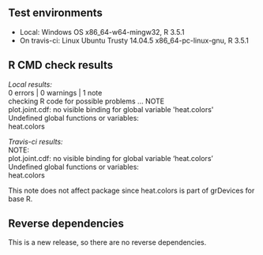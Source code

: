 ## Test environments
* Local: Windows OS  x86_64-w64-mingw32, R 3.5.1
* On travis-ci: Linux Ubuntu Trusty 14.04.5 x86_64-pc-linux-gnu, R 3.5.1

## R CMD check results

*Local results:*  
0 errors | 0 warnings | 1 note   
checking R code for possible problems ... NOTE  
plot.joint.cdf: no visible binding for global variable 'heat.colors'  
Undefined global functions or variables:  
  heat.colors  

*Travis-ci results:*  
NOTE:  
plot.joint.cdf: no visible binding for global variable ‘heat.colors’  
Undefined global functions or variables:  
  heat.colors  

This note does not affect package since heat.colors is part of grDevices for base R.  

## Reverse dependencies

This is a new release, so there are no reverse dependencies.
